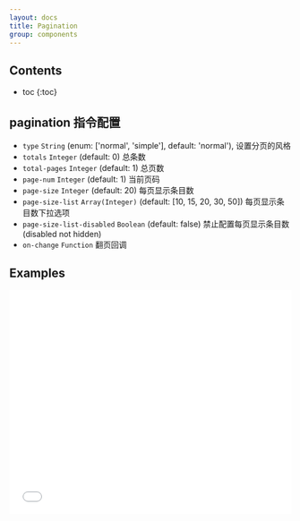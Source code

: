 ```yaml
---
layout: docs
title: Pagination
group: components
---
```


## Contents

* toc
{:toc}

## pagination 指令配置

* `type` `String` (enum: ['normal', 'simple'], default: 'normal'), 设置分页的风格
* `totals` `Integer` (default: 0) 总条数
* `total-pages` `Integer` (default: 1) 总页数
* `page-num` `Integer` (default: 1) 当前页码
* `page-size` `Integer` (default: 20) 每页显示条目数
* `page-size-list` `Array(Integer)` (default: [10, 15, 20, 30, 50]) 每页显示条目数下拉选项
* `page-size-list-disabled` `Boolean` (default: false) 禁止配置每页显示条目数(disabled not hidden)
* `on-change` `Function` 翻页回调

## Examples

<iframe width="100%" height="400" src="//jsfiddle.net/arzyu/3aeku9ee/embedded/result,html,js/" allowfullscreen="allowfullscreen" frameborder="0"></iframe>
